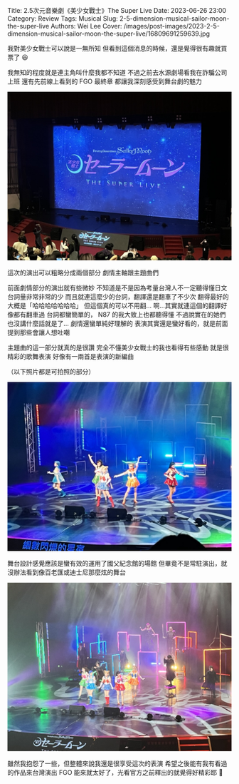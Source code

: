 Title: 2.5次元音樂劇《美少女戰士》The Super Live
Date: 2023-06-26 23:00
Category: Review
Tags: Musical
Slug: 2-5-dimension-musical-sailor-moon-the-super-live
Authors: Wei Lee
Cover: /images/post-images/2023-2-5-dimension-musical-sailor-moon-the-super-live/16809691259639.jpg

我對美少女戰士可以說是一無所知
但看到這個消息的時候，還是覺得很有趣就買票了 😆

<!--more-->

我無知的程度就是連主角叫什麼我都不知道
不過之前去水源劇場看我在詐騙公司上班
還有先前線上看到的 FGO 最終章
都讓我深刻感受到舞台劇的魅力

![stage](/images/post-images/2023-2-5-dimension-musical-sailor-moon-the-super-live/16809691259639.jpg)

這次的演出可以粗略分成兩個部分
劇情主軸跟主題曲們

前面劇情部分的演出就有些微妙
不知道是不是因為考量台灣人不一定聽得懂日文
台詞量非常非常的少
而且就連這麼少的台詞，翻譯還是翻車了不少次
翻得最好的大概是「哈哈哈哈哈哈哈」
但這個真的可以不用翻...
啊...其實就連這個的翻譯好像都有翻車過
台詞都蠻簡單的， N87 的我大致上也都聽得懂
不過說實在的她們也沒講什麼話就是了...
劇情還蠻單純好理解的
表演其實還是蠻好看的，就是前面提到那些會讓人想吐嘲

主題曲的這一部分就真的是很讚
完全不懂美少女戰士的我也看得有些感動
就是很精彩的歌舞表演
好像有一兩首是表演的新編曲

（以下照片都是可拍照的部分）

![stage]( /images/post-images/2023-2-5-dimension-musical-sailor-moon-the-super-live/16809691371081.jpg)

舞台設計感覺應該是蠻有效的運用了國父紀念館的場館
但畢竟不是常駐演出，就沒辦法看到像百老匯或迪士尼那麼炫的舞台

![stage]( /images/post-images/2023-2-5-dimension-musical-sailor-moon-the-super-live/16809691402054.jpg)


雖然我抱怨了一些，但整體來說我還是很享受這次的表演
希望之後能有我有看過的作品來台灣演出
FGO 能來就太好了，光看官方之前釋出的就覺得好精彩耶 🤩
